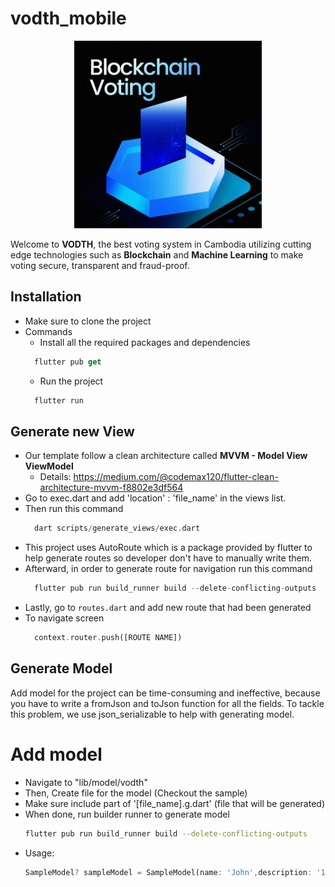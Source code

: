 # vodth_mobile

<p align="center">
  <img src="assets/vodth/vodth.jpeg" alt="Alt text" width="300" height="300">
</p>

Welcome to **VODTH**, the best voting system in Cambodia utilizing cutting edge technologies such as **Blockchain** and **Machine Learning** to make voting secure, transparent and fraud-proof.

## Installation
- Make sure to clone the project
- Commands
  - Install all the required packages and dependencies 
  ``` dart
    flutter pub get
  ```
   - Run the project 
  ``` dart
    flutter run
  ```

## Generate new View
- Our template follow a clean architecture called **MVVM - Model View ViewModel**
  - Details: https://medium.com/@codemax120/flutter-clean-architecture-mvvm-f8802e3df564
- Go to exec.dart and add 'location' : 'file_name' in the views list.
- Then run this command 
  ``` dart 
    dart scripts/generate_views/exec.dart
  ```
- This project uses AutoRoute which is a package provided by flutter to help generate routes so developer don't have to manually write them.
- Afterward, in order to generate route for navigation run this command
  ``` dart
    flutter pub run build_runner build --delete-conflicting-outputs
  ```
- Lastly, go to ``` routes.dart ``` and add new route that had been generated
- To navigate screen
  ``` dart
    context.router.push([ROUTE NAME])
  ```

## Generate Model
Add model for the project can be time-consuming and ineffective, because you have to write a fromJson and toJson function for all the fields. To tackle this problem, we use json_serializable to help with generating model.

# Add model

  - Navigate to "lib/model/vodth"
  - Then, Create file for the model (Checkout the sample)
  - Make sure include part of '[file_name].g.dart' (file that will be generated)
  - When done, run builder runner to generate model
    ```bash
    flutter pub run build_runner build --delete-conflicting-outputs
    ```
  - Usage:
    ```dart
    SampleModel? sampleModel = SampleModel(name: 'John',description: '10x Dev',age: '25');
    ```